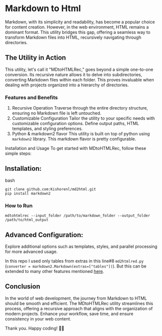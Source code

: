 # Markdown to Html

Markdown, with its simplicity and readability, has become a popular choice for content creation. However, in the web environment, HTML remains a dominant format. This utility bridges this gap, offering a seamless way to transform Markdown files into HTML, recursively navigating through directories.

## The Utility in Action
This utility, let's call it "MDtoHTMLRec," goes beyond a simple one-to-one conversion. Its recursive nature allows it to delve into subdirectories, converting Markdown files within each folder. This proves invaluable when dealing with projects organized into a hierarchy of directories.

### Features and Benefits
1. Recursive Operation
Traverse through the entire directory structure, ensuring no Markdown file is left untouched.
2. Customizable Configuration
Tailor the utility to your specific needs with customizable configuration options.
Define output paths, HTML templates, and styling preferences.
3. Python & markdown2 flavor
This utility is built on top of python using `markdown2` library. This markdown flavor is pretty configurable.

Installation and Usage
To get started with MDtoHTMLRec, follow these simple steps:

## Installation:

bash

```
git clone github.com:Kishorenl/md2html.git
pip install markdown2
```

### How to Run

```
mdtohtmlrec --input_folder /path/to/markdown_folder --output_folder /path/to/html_output
```


## Advanced Configuration:

Explore additional options such as templates, styles, and parallel processing for more advanced usage.

In this repo I used only tables from extras in this line#8 `md2htmlred.py` (`converter = markdown2.Markdown(extras=["tables"])`). But this can be extended to many other features mentioned [here](https://github.com/trentm/python-markdown2?tab=readme-ov-file#extra-syntax-aka-extensions). 

## Conclusion
In the world of web development, the journey from Markdown to HTML should be smooth and efficient. The MDtoHTMLRec utility streamlines this process, offering a recursive approach that aligns with the organization of modern projects. Enhance your workflow, save time, and ensure consistency in your web content.

Thank you. Happy coding! 🚀✨


